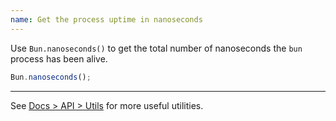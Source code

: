 ```yaml
---
name: Get the process uptime in nanoseconds
---
```


Use `Bun.nanoseconds()` to get the total number of nanoseconds the `bun` process has been alive.

```ts
Bun.nanoseconds();
```

---

See [Docs > API > Utils](/docs/api/utils) for more useful utilities.

